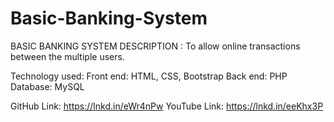 # Basic-Banking-System
BASIC BANKING SYSTEM
DESCRIPTION : To allow online transactions between the multiple users.

Technology used:
Front end: HTML, CSS, Bootstrap
Back end: PHP
Database: MySQL

GitHub Link: https://lnkd.in/eWr4nPw
YouTube Link: https://lnkd.in/eeKhx3P
